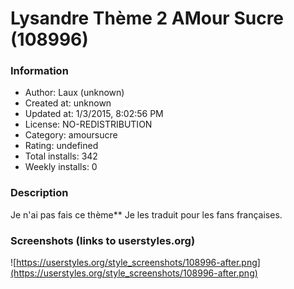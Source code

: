 # Lysandre Thème 2 AMour Sucre (108996)

### Information
- Author: Laux (unknown)
- Created at: unknown
- Updated at: 1/3/2015, 8:02:56 PM
- License: NO-REDISTRIBUTION
- Category: amoursucre
- Rating: undefined
- Total installs: 342
- Weekly installs: 0


### Description
Je n'ai pas fais ce thème** Je les traduit pour les fans françaises.


### Screenshots (links to userstyles.org)
![https://userstyles.org/style_screenshots/108996-after.png](https://userstyles.org/style_screenshots/108996-after.png)


